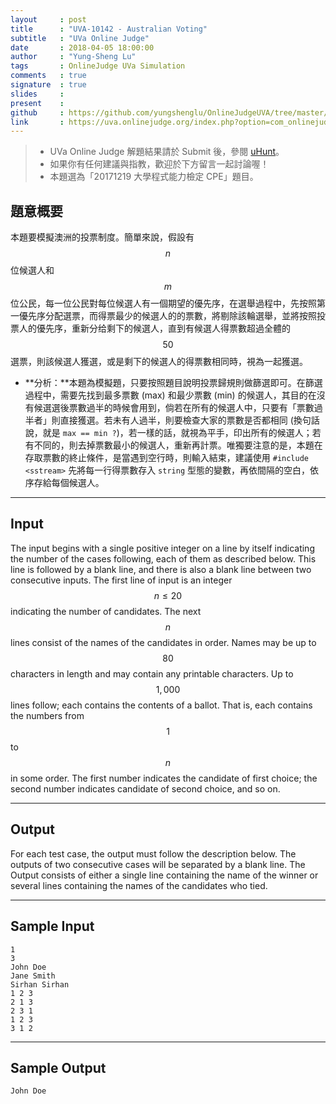 ```yaml
---
layout     : post
title      : "UVA-10142 - Australian Voting"
subtitle   : "UVa Online Judge"
date       : 2018-04-05 18:00:00
author     : "Yung-Sheng Lu"
tags       : OnlineJudge UVa Simulation
comments   : true
signature  : true
slides     : 
present    :
github     : https://github.com/yungshenglu/OnlineJudgeUVA/tree/master/UVA-10142
link       : https://uva.onlinejudge.org/index.php?option=com_onlinejudge&Itemid=8&page=show_problem&category=&problem=1083&mosmsg=Submission+received+with+ID+21093675
---
```


> * UVa Online Judge 解題結果請於 Submit 後，參閱 [uHunt](https://uhunt.onlinejudge.org/)。
> * 如果你有任何建議與指教，歡迎於下方留言一起討論喔！
> * 本題選為「20171219 大學程式能力檢定 CPE」題目。

## 題意概要

本題要模擬澳洲的投票制度。簡單來說，假設有 $$n$$ 位候選人和 $$m$$ 位公民，每一位公民對每位候選人有一個期望的優先序，在選舉過程中，先按照第一優先序分配選票，而得票最少的候選人的的票數，將剔除該輪選舉，並將按照投票人的優先序，重新分给剩下的候選人，直到有候選人得票數超過全體的 $$50%$$ 選票，則該候選人獲選，或是剩下的候選人的得票數相同時，視為一起獲選。

* **分析：**本題為模擬題，只要按照題目說明投票歸規則做篩選即可。在篩選過程中，需要先找到最多票數 (max) 和最少票數 (min) 的候選人，其目的在沒有候選選後票數過半的時候會用到，倘若在所有的候選人中，只要有「票數過半者」則直接獲選。若未有人過半，則要檢查大家的票數是否都相同 (換句話說，就是 `max == min ?`)，若一樣的話，就視為平手，印出所有的候選人；若有不同的，則去掉票數最小的候選人，重新再計票。唯獨要注意的是，本題在存取票數的終止條件，是當遇到空行時，則輸入結束，建議使用 `#include <sstream>` 先將每一行得票數存入 `string` 型態的變數，再依間隔的空白，依序存給每個候選人。

---
## Input

The input begins with a single positive integer on a line by itself indicating the number of the cases following, each of them as described below. This line is followed by a blank line, and there is also a blank line between two consecutive inputs. The first line of input is an integer $$n \le 20$$ indicating the number of candidates. The next $$n$$ lines consist of the names of the candidates in order. Names may be up to $$80$$ characters in length and may contain any printable characters. Up to $$1,000$$ lines follow; each contains the contents of a ballot. That is, each contains the numbers from $$1$$ to $$n$$ in some order. The first number indicates the candidate of first choice; the second number indicates candidate of second choice, and so on.

---
## Output

For each test case, the output must follow the description below. The outputs of two consecutive cases will be separated by a blank line. The Output consists of either a single line containing the name of the winner or several lines containing the names of the candidates who tied.

---
## Sample Input

```
1
3
John Doe
Jane Smith
Sirhan Sirhan
1 2 3
2 1 3
2 3 1
1 2 3
3 1 2
```

---
## Sample Output

```
John Doe
```